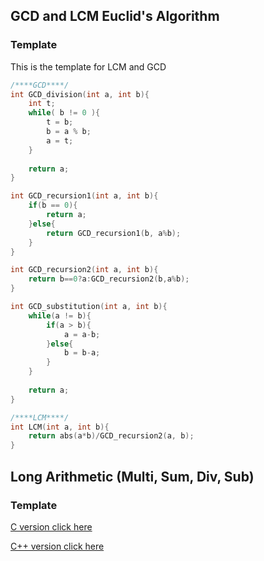 ## GCD and LCM Euclid's Algorithm

### Template

This is the template for LCM and GCD

```c++
/****GCD****/
int GCD_division(int a, int b){ 
    int t;
    while( b != 0 ){
        t = b;
        b = a % b;
        a = t;
    }
    
    return a;  
}

int GCD_recursion1(int a, int b){ 
    if(b == 0){
        return a;
    }else{
        return GCD_recursion1(b, a%b);
    }    
}

int GCD_recursion2(int a, int b){
    return b==0?a:GCD_recursion2(b,a%b);
}

int GCD_substitution(int a, int b){ 
    while(a != b){
        if(a > b){
            a = a-b;
        }else{
            b = b-a;
        }
    }
    
    return a;
}

/****LCM****/
int LCM(int a, int b){ 
    return abs(a*b)/GCD_recursion2(a, b);   
}
```

## Long Arithmetic (Multi, Sum, Div, Sub)

### Template

[C version click here](https://github.com/28251536/algorithms/tree/master/NumberTheory/source/LongArithmetic.c)

[C++ version click here](https://github.com/28251536/algorithms/tree/master/NumberTheory/source/LongArithmetic.cpp)


